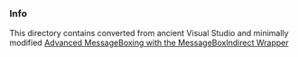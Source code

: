 
### Info

This directory contains converted from ancient Visual Studio and minimally modified [Advanced MessageBoxing with the MessageBoxIndirect Wrapper](https://www.codeproject.com/Articles/8460/Advanced-MessageBoxing-with-the-C-MessageBoxIndire)

